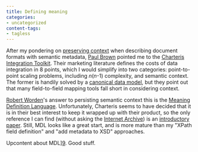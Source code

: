 ```yaml
---
title: Defining meaning
categories:
- uncategorized
content-tags:
- tagless
---
```


After my pondering on [preserving context][1] when describing document formats with semantic metadata, [Paul Brown][2] pointed me to the [Charteris
Integration Toolkit][3].  Their marketing literature defines the costs of data integration in 8 points, which I would simplify into two categories: point-to-point scaling problems, including _n_(_n_-1) complexity, and semantic context.  The former is handily solved by a [canonical data model][4], but they point out that many field-to-field mapping tools fall short in considering context.

   [1]: http://phobia.com/C1831483079/E973137839/
   [2]: http://blog.fivesight.com/prb/
   [3]: http://www.charteris.com/XMLToolkit/
   [4]: http://www.enterpriseintegrationpatterns.com/CanonicalDataModel.html

[Robert Worden][5]'s answer to persisting semantic context this is the [Meaning Definition Language][6].  Unfortunately, Charteris seems to have decided that it is in their best interest to keep it wrapped up with their product, so the only reference I can find (without asking the [Internet
Archive][7]) is an [introductory paper][8].  Still, MDL looks like a great start, and is more mature than my "XPath field definition" and "add metadata to XSD" approaches.

   [5]: http://dspace.dial.pipex.com/jcollie/biograph.htm
   [6]: http://xml.coverpages.org/ni2001-08-22-b.html
   [7]: http://archive.org/
   [8]: http://xml.coverpages.org/MDLWhitePaper.pdf

Upcontent about MDL][9].  Good stuff.

   [9]: http://www.charteris.com/XMLToolkit/MDL.asp
